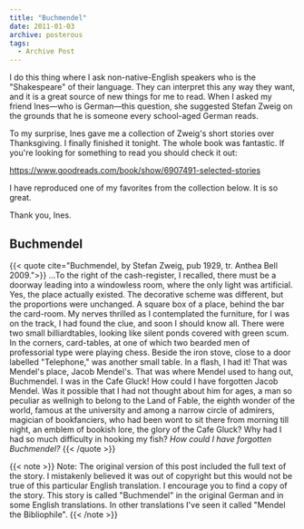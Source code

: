 ```yaml
---
title: "Buchmendel"
date: 2011-01-03
archive: posterous
tags: 
  - Archive Post
---
```


I do this thing where I ask non-native-English speakers who is the "Shakespeare" of their language. They can interpret this any way they want, and it is a great source of new things for me to read. When I asked my friend Ines—who is German—this question, she suggested Stefan Zweig on the grounds that he is someone every school-aged German reads. 

To my surprise, Ines gave me a collection of Zweig's short stories over Thanksgiving. I finally finished it tonight. The whole book was fantastic. If you're looking for something to read you should check it out:

https://www.goodreads.com/book/show/6907491-selected-stories

I have reproduced one of my favorites from the collection below. It is so great.

Thank you, Ines.

## Buchmendel

{{< quote cite="Buchmendel, by Stefan Zweig, pub 1929, tr. Anthea Bell 2009.">}}
…To the right of the cash-register, I recalled, there must be a doorway leading into a windowless room, where the only light was artificial. Yes, the place actually existed. The decorative scheme was different, but the proportions were unchanged. A square box of a place, behind the bar the card-room. My nerves thrilled as I contemplated the furniture, for I was on the track, I had found the clue, and soon I should know all. There were two small billiardtables, looking like silent ponds covered with green scum. In the corners, card-tables, at one of which two bearded men of professorial type were playing chess. Beside the iron stove, close to a door labelled "Telephone," was another small table. In a flash, I had it! That was Mendel's place, Jacob Mendel's. That was where Mendel used to hang out, Buchmendel. I was in the Cafe Gluck! How could I have forgotten Jacob Mendel. Was it possible that I had not thought about him for ages, a man so peculiar as wellnigh to belong to the Land of Fable, the eighth wonder of the world, famous at the university and among a narrow circle of admirers, magician of bookfanciers, who had been wont to sit there from morning till night, an emblem of bookish lore, the glory of the Cafe Gluck? Why had I had so much difficulty in hooking my fish? *How could I have forgotten Buchmendel?*
{{< /quote >}}

{{< note >}}
Note: The original version of this post included the full text of the story. I mistakenly believed it was out of copyright but this would not be true of this particular English translation. I encourage you to find a copy of the story. This story is called "Buchmendel" in the original German and in some English translations. In other translations I've seen it called "Mendel the Bibliophile".
{{< /note >}}




